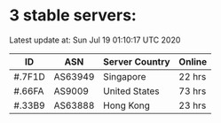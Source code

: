 # 3 stable servers:

Latest update at: Sun Jul 19 01:10:17 UTC 2020

| ID | ASN | Server Country | Online |
| -- | --- | -------------- | ------ |
| #.7F1D | AS63949 | Singapore | 22 hrs |
| #.66FA | AS9009 | United States | 73 hrs |
| #.33B9 | AS63888 | Hong Kong | 23 hrs |

